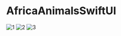 # AfricaAnimalsSwiftUI
![1](https://user-images.githubusercontent.com/96318938/213942784-902a2f80-d4ae-4d00-acdd-ec664d270cb4.jpg)
![2](https://user-images.githubusercontent.com/96318938/213942786-56215de1-3e37-4a9b-ab2c-c6f374975526.jpg)
![3](https://user-images.githubusercontent.com/96318938/213942787-c4545908-0e63-4b27-9398-60819f07a2dd.jpg)
